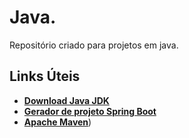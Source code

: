 # Java.
Repositório criado para projetos em java.

## Links Úteis


- [**Download Java JDK**](https://www.oracle.com/br/java/technologies/downloads/)
- [**Gerador de projeto Spring Boot**](https://start.spring.io/)
- [**Apache Maven**](https://maven.apache.org/download.cgi))
